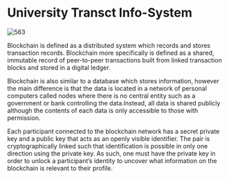 # University Transct Info-System


![563](https://user-images.githubusercontent.com/25124428/36931923-50fcf30c-1ee6-11e8-9991-bc05d150d1dc.jpeg)

Blockchain is defined as a distributed system which records and stores transaction records. Blockchain more specifically is defined as a shared, immutable record of peer-to-peer transactions built from linked transaction blocks and stored in a digital ledger.

Blockchain is also similar to a database which stores information, however the main difference is that the data is located in a network of personal computers called nodes where there is no central entity such as a government or bank controlling the data.Instead, all data is shared publicly although the contents of each data is only accessible to those with permission.

Each participant connected to the blockchain network has a secret private key and a public key that acts as an openly visible identifier. The pair is cryptographically linked such that identification is possible in only one direction using the private key. As such, one must have the private key in order to unlock a participant’s identity to uncover what information on the blockchain is relevant to their profile.

